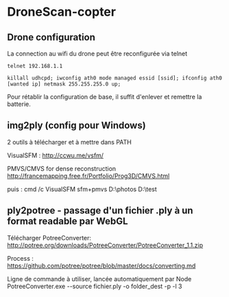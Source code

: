 # DroneScan-copter

## Drone configuration
La connection au wifi du drone peut être reconfigurée via telnet

```
telnet 192.168.1.1

killall udhcpd; iwconfig ath0 mode managed essid [ssid]; ifconfig ath0 [wanted ip] netmask 255.255.255.0 up;
```

Pour rétablir la configuration de base, il suffit d'enlever et remettre la batterie.

## img2ply (config pour Windows)

2 outils à télécharger et à mettre dans PATH 

VisualSFM :
http://ccwu.me/vsfm/

PMVS/CMVS for dense reconstruction
http://francemapping.free.fr/Portfolio/Prog3D/CMVS.html

puis :
cmd /c VisualSFM sfm+pmvs D:\photos D:\test

## ply2potree - passage d'un fichier .ply à un format readable par WebGL

Télécharger PotreeConverter:
http://potree.org/downloads/PotreeConverter/PotreeConverter_1.1.zip

Process :
https://github.com/potree/potree/blob/master/docs/converting.md

Ligne de commande à utiliser, lancée automatiquement par Node
PotreeConverter.exe --source fichier.ply -o folder_dest -p -l 3

